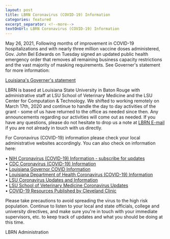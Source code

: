 ```yaml
--- 
layout: post
title: LBRN Coronavirus (COVID-19) Information
categories: featured
excerpt_separator: <!--more-->
textOnUrl: LBRN Coronavirus (COVID-19) Information
---
```


May 26, 2021, Following months of improvement in COVID-19 hospitalizations and with nearly three million vaccine doses administered, Gov. John Bel Edwards on Tuesday signed an updated public health emergency order that removes all remaining business capacity restrictions and the vast majority of masking requirements. See Governer's statement for more information: <!--more-->

[Louisiana's Governer's statement](https://gov.louisiana.gov/index.cfm/newsroom/detail/3153)

LBRN is based at Louisiana State University in Baton Rouge with administrative staff at LSU School of Veterinary Medicine and the LSU Center for Computation & Technology. We shifted to working remotely on March 17th, 2020 and continue to handle the day to day activities of the grant - some of us have returned to the office as needed since then. Any announcements regarding our activities will come out as needed. If you have any questions, please do not hesitate to drop us a note at [LBRN E-mail](mailto:lbrn@.lsu.edu) if you are not already in touch with us directly.

For Coronavirus (COVID-19) information please check your local administrative websites accordingly. You can also check on information here:

  •  [NIH Coronavirus (COVID-19) Information - subscribe for updates](https://covid19.nih.gov)  
  •  [CDC Coronavirus (COVID-19) Information](https://www.cdc.gov/coronavirus/2019-ncov/index.html)  
  •  [Louisiana Governor COVID Information](https://coronavirus.la.gov)  
  •  [Louisiana Department of Health Coronavirus (COVID-19) Information](http://ldh.la.gov/coronavirus/)  
  •  [LSU Coronavirus Updates and Information](https://www.lsu.edu/coronavirus/index.php)  
  •  [LSU School of Veterinary Medicine Coronavirus Updates](https://lsu.edu/vetmed/disaster_preparedness/coronavirus_updates.php)  
  •  [COVID-19 Resources Published by Cleveland Clinic](https://newsroom.clevelandclinic.org/2020/08/13/cleveland-clinic-american-lung-association-provide-advanced-covid-19-resources-for-healthcare-providers/)

Please take precautions to avoid spreading the virus to the high risk population. Continue to listen to your local and state officials, college and university directives, and make sure you're in touch with your immediate supervisors, etc. to keep track of updates and what you should be doing at this time.

LBRN Administration